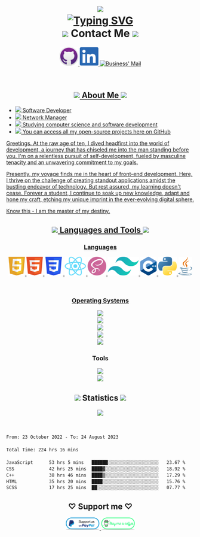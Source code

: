 <h1 align = "center">
<img src="https://em-content.zobj.net/thumbs/240/apple/325/waving-hand_1f44b.png" height="60em" align="center"/></br>
<a href="https://git.io/typing-svg"><img src="https://readme-typing-svg.demolab.com?font=Fira+Code&pause=500&color=28A125&center=true&vCenter=true&width=435&lines=Hey+there!+I'm+Chaos+%3A);%3E+github.com%2Fallmightychaos" alt="Typing SVG" /></a>

</br>

<img src="https://em-content.zobj.net/thumbs/240/apple/325/closed-mailbox-with-raised-flag_1f4eb.png" height="40em"/>
 Contact Me 
<img src="https://em-content.zobj.net/thumbs/240/apple/325/closed-mailbox-with-raised-flag_1f4eb.png" height="40em"/></br>
</h1>

<p align="center">
<a href="https://www.github.com/allmightychaos" target="_blank">
      <img width="50em" alt="Chaos' GitHub Profile" src="https://github.com/allmightychaos/.github/blob/main/.resources/socials/github-icon.svg"/>
<a href="https://www.linkedin.com/in/chaos3003/" target="_blank">
      <img width="50em" alt="Chaos' Linkedin" src="https://github.com/allmightychaos/.github/blob/main/.resources/socials/linkedin.svg"/>
<a href="mailto:business@almightychaos.dev">
      <img width="50em" alt="Business' Mail" src="https://em-content.zobj.net/thumbs/240/apple/325/closed-mailbox-with-raised-flag_1f4eb.png"/>
 </br> </br> </br>
</p>

<h2 align = "center">
<img src="https://em-content.zobj.net/thumbs/240/apple/325/open-book_1f4d6.png" height="30em"/> 
 About Me 
<img src="https://em-content.zobj.net/thumbs/240/apple/325/open-book_1f4d6.png" height="30em"/> </br>
</h2>

- <img src="https://em-content.zobj.net/thumbs/240/apple/325/desktop-computer_1f5a5-fe0f.png" height="20em"/> Software Developer
- <img src="https://em-content.zobj.net/thumbs/240/apple/325/man-technologist_1f468-200d-1f4bb.png" height="20em"/> Network Manager
- <img src="https://em-content.zobj.net/thumbs/240/apple/325/graduation-cap_1f393.png" height="20em"/> Studying computer science and software development
- <img src="https://em-content.zobj.net/thumbs/240/whatsapp/326/globe-with-meridians_1f310.png" height="20em"/> You can access all my open-source projects here on GitHub

Greetings. At the raw age of ten, I dived headfirst into the world of development, a journey that has chiseled me into the man standing before you. I'm on a relentless pursuit of self-development, fueled by masculine tenacity and an unwavering commitment to my goals.

Presently, my voyage finds me in the heart of front-end development. Here, I thrive on the challenge of creating standout applications amidst the bustling endeavor of technology. But rest assured, my learning doesn't cease. Forever a student, I continue to soak up new knowledge, adapt and hone my craft, etching my unique imprint in the ever-evolving digital sphere.

Know this - I am the master of my destiny.

<h2 align = "center">
<img src="https://em-content.zobj.net/thumbs/240/apple/325/hammer_1f528.png" height="25em"/> 
 Languages and Tools 
<img src="https://em-content.zobj.net/thumbs/240/apple/325/hammer_1f528.png" height="25em"/></br>
</h2>

<h3 align="center">Languages</h3>
<p align="center">
 <code><img height="50" src="https://github.com/allmightychaos/.github/blob/main/.resources/languages/js.svg"></code>
 <code><img height="50" src="https://github.com/allmightychaos/.github/blob/main/.resources/languages/html.svg"></code>
 <code><img height="50" src="https://github.com/allmightychaos/.github/blob/main/.resources/languages/css.svg"></code>
 <code><img height="50" src="https://github.com/allmightychaos/.github/blob/main/.resources/languages/react.svg"></code>
 <code><img height="50" src="https://github.com/allmightychaos/.github/blob/main/.resources/languages/scss.svg"></code>
 <code><img height="50" src="https://github.com/allmightychaos/.github/blob/main/.resources/languages/tailwindcss.svg"></code>
 <code><img height="50" src="https://github.com/allmightychaos/.github/blob/main/.resources/languages/cpp.svg"></code> 
 <code><img height="50" src="https://github.com/allmightychaos/.github/blob/main/.resources/languages/python.svg"></code>
 <code><img height="50" src="https://github.com/allmightychaos/.github/blob/main/.resources/languages/java.svg"></code>
</p>

</br>

<h3 align="center">Operating Systems</h3>
<p align="center">
 <a href="https://www.apple.com/macos/ventura">
  <img src="https://img.shields.io/badge/macOS-Ventura-e66702?style=round-square&logo=apple&logoColor=ffffff"></img>
 </a>

</br>

 <a href="https://www.debian.org/index.de.html">
  <img src="https://img.shields.io/badge/Linux-Debian-d50856?style=round-square&logo=debian&logoColor=d50856"></img>
 </a>

</br>

 <a href="https://www.youtube.com/watch?v=dQw4w9WgXcQ&ab_channel=RickAstley">
  <img src="https://img.shields.io/badge/Windows-11-2596be?style=round-square&logo=windows11&logoColor=2596be"></img>
 </a>
 
</br>

 <a href="https://archlinux.org/">
  <img src="https://img.shields.io/badge/Linux-Arch-1e3f5a?style=round-square&logo=archlinux&logoColor=1793d1"></img>
 </a>

</br>

 <a href="https://www.kali.org/">
  <img src="https://img.shields.io/badge/Linux-Kali-2c74ec?style=round-square&logo=kalilinux&logoColor=ffffff"></img>
 </a>

</br>
</p>

<h3 align="center">Tools</h3>

<p align="center">
 <a href="https://github.com/features/copilot">
  <img src="https://img.shields.io/badge/GitHub-CoPilot-56b335?style=round-square&logo=github&logoColor=56b335"></img>
 </a>

</br>

 <a href="https://code.visualstudio.com/">
  <img src="https://img.shields.io/badge/IDE-VSCode-1087d2?style=round-square&logo=Visual-studio-code&logoColor=1087d2"></img>
 </a>
</p

</br>

<h2 align = "center">
<img src="https://em-content.zobj.net/thumbs/160/apple/354/chart-increasing_1f4c8.png" height="20em"/> 
 Statistics
<img src="https://em-content.zobj.net/thumbs/160/apple/354/chart-increasing_1f4c8.png" height="20em"/></br>
</h2>

<div align="center">
 <img src="https://github-readme-stats.vercel.app/api?username=allmightychaos&show_icons=true&theme=vue-dark" align="center" />
</div>
<br><br>
<!--START_SECTION:waka-->

```txt
From: 23 October 2022 - To: 24 August 2023

Total Time: 224 hrs 16 mins

JavaScript      53 hrs 5 mins   ██████░░░░░░░░░░░░░░░░░░░   23.67 %
CSS             42 hrs 25 mins  ████▓░░░░░░░░░░░░░░░░░░░░   18.92 %
C++             38 hrs 46 mins  ████▒░░░░░░░░░░░░░░░░░░░░   17.29 %
HTML            35 hrs 20 mins  ████░░░░░░░░░░░░░░░░░░░░░   15.76 %
SCSS            17 hrs 25 mins  ██░░░░░░░░░░░░░░░░░░░░░░░   07.77 %
```

<!--END_SECTION:waka-->

<h2 align = "center">
♡ Support me ♡</br>
</h2>

<!-- If you want to have any of those pictures, feel free to contact me and I will send them to you. -->
<p align="center">
  <a href="https://www.paypal.com/donate/?hosted_button_id=57YPDJCJ3U66S" target="_blank">
      <img width="18%" alt="Donate with Paypal" src="https://github.com/allmightychaos/.github/blob/main/.resources/support/support-paypal.svg"/>
  </a>
  <a href="https://www.buymeacoffee.com/allmightychaos" target="_blank">
      <img width="18%" alt="Buy me a coffee" src="https://github.com/allmightychaos/.github/blob/main/.resources/support/support-buy-coffee.svg"/>
  </a>
</p>

<!-- Tools used for the creation: 
- Typing Animation: https://readme-typing-svg.demolab.com/demo/
- Badges: https://shields.io/
-->
